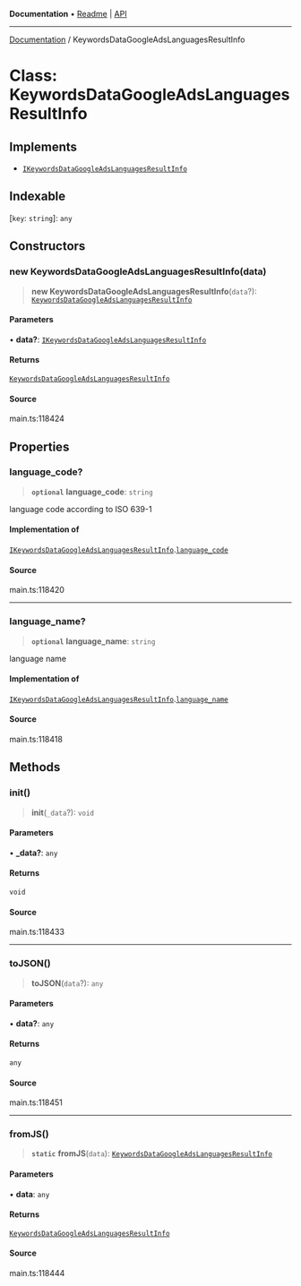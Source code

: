 **Documentation** • [Readme](../README.md) \| [API](../globals.md)

***

[Documentation](../README.md) / KeywordsDataGoogleAdsLanguagesResultInfo

# Class: KeywordsDataGoogleAdsLanguagesResultInfo

## Implements

- [`IKeywordsDataGoogleAdsLanguagesResultInfo`](../interfaces/IKeywordsDataGoogleAdsLanguagesResultInfo.md)

## Indexable

 \[`key`: `string`\]: `any`

## Constructors

### new KeywordsDataGoogleAdsLanguagesResultInfo(data)

> **new KeywordsDataGoogleAdsLanguagesResultInfo**(`data`?): [`KeywordsDataGoogleAdsLanguagesResultInfo`](KeywordsDataGoogleAdsLanguagesResultInfo.md)

#### Parameters

• **data?**: [`IKeywordsDataGoogleAdsLanguagesResultInfo`](../interfaces/IKeywordsDataGoogleAdsLanguagesResultInfo.md)

#### Returns

[`KeywordsDataGoogleAdsLanguagesResultInfo`](KeywordsDataGoogleAdsLanguagesResultInfo.md)

#### Source

main.ts:118424

## Properties

### language\_code?

> **`optional`** **language\_code**: `string`

language code according to ISO 639-1

#### Implementation of

[`IKeywordsDataGoogleAdsLanguagesResultInfo`](../interfaces/IKeywordsDataGoogleAdsLanguagesResultInfo.md).[`language_code`](../interfaces/IKeywordsDataGoogleAdsLanguagesResultInfo.md#language_code)

#### Source

main.ts:118420

***

### language\_name?

> **`optional`** **language\_name**: `string`

language name

#### Implementation of

[`IKeywordsDataGoogleAdsLanguagesResultInfo`](../interfaces/IKeywordsDataGoogleAdsLanguagesResultInfo.md).[`language_name`](../interfaces/IKeywordsDataGoogleAdsLanguagesResultInfo.md#language_name)

#### Source

main.ts:118418

## Methods

### init()

> **init**(`_data`?): `void`

#### Parameters

• **\_data?**: `any`

#### Returns

`void`

#### Source

main.ts:118433

***

### toJSON()

> **toJSON**(`data`?): `any`

#### Parameters

• **data?**: `any`

#### Returns

`any`

#### Source

main.ts:118451

***

### fromJS()

> **`static`** **fromJS**(`data`): [`KeywordsDataGoogleAdsLanguagesResultInfo`](KeywordsDataGoogleAdsLanguagesResultInfo.md)

#### Parameters

• **data**: `any`

#### Returns

[`KeywordsDataGoogleAdsLanguagesResultInfo`](KeywordsDataGoogleAdsLanguagesResultInfo.md)

#### Source

main.ts:118444
